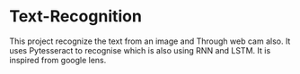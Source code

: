 # Text-Recognition
This project recognize the text from an image and Through web cam also.
It uses Pytesseract to recognise which is also using RNN and LSTM. It is inspired from google lens. 
